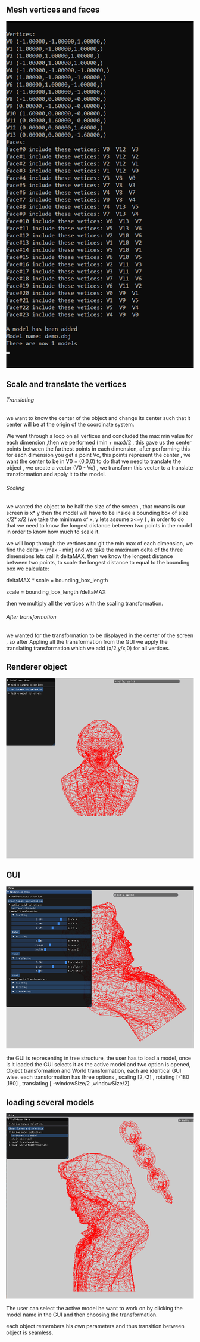 

## Mesh vertices and faces

![image info](./pictures/face_vertices.png)

## Scale and translate the vertices

###### Translating 

we want to know the center of the object and change its center such that it center will be at the origin of the coordinate system.

We went through a loop on all vertices and concluded the max min value for each dimension ,then we performed  (min + max)/2 , this gave us the center points between the farthest points in each dimension, after performing this for each dimension you get a point Vc,  this points represent the center , we want the center to be in V0 = (0,0,0) to do that we need to translate  the object , we create a vector (V0 - Vc) , we transform this vector to a translate transformation and apply it to the model.



###### Scaling

we wanted the object to be half the size of the screen , that means is our screen  is x* y then the model will have to be inside a bounding box of size x/2* x/2 (we take the minimum of x, y lets assume x<=y ) , in order to do that we need to know the longest distance between two points in the model in order to know how much to scale it.



we will loop through the vertices and git the min max of each dimension,  we find the delta  = (max - min) and we take the maximum delta of the three dimensions lets call it deltaMAX,  then we know the longest distance between two points, to scale the longest distance to equal to the bounding box we calculate: 

deltaMAX * scale  = bounding_box_length

scale = bounding_box_length /deltaMAX 

then we multiply all the vertices with the scaling transformation.



###### After transformation

we wanted for the  transformation to be displayed in the center of the screen , so after Appling all the transformation from the GUI we apply the translating transformation which we add (x/2,y/x,0) for all vertices.



## Renderer object

![image info](./pictures/MeshViewer_iS4iIydhX6.png)

## GUI

![image info](./pictures/MeshViewer_xPrJFAXWU0.png)



the GUI is representing in tree structure, the user has to load a model, once is it loaded the GUI selects it as the active model and two option is opened, Object transformation and World transformation, each are identical GUI wise. each transformation has three options , scaling [2,-2] , rotating [-180 ,180] , translating [ -windowSize/2 ,windowSize/2].

## loading several models

![image info](./pictures/MeshViewer_yc7mqGrOlJ.png)

The user can select the active model he want to work on by clicking the model name in the GUI and then choosing the transformation.

each object remembers his own parameters and thus transition between object is seamless.